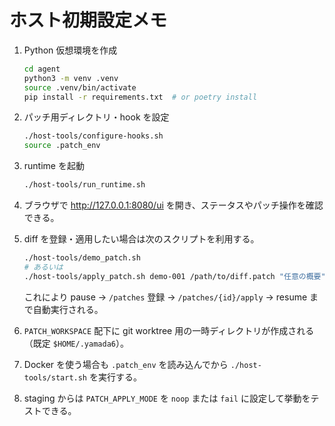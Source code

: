 # ホスト初期設定メモ

1. Python 仮想環境を作成
   ```bash
   cd agent
   python3 -m venv .venv
   source .venv/bin/activate
   pip install -r requirements.txt  # or poetry install
   ```

2. パッチ用ディレクトリ・hook を設定
   ```bash
   ./host-tools/configure-hooks.sh
   source .patch_env
   ```

3. runtime を起動
   ```bash
   ./host-tools/run_runtime.sh
   ```

4. ブラウザで http://127.0.0.1:8080/ui を開き、ステータスやパッチ操作を確認できる。

5. diff を登録・適用したい場合は次のスクリプトを利用する。
   ```bash
   ./host-tools/demo_patch.sh
   # あるいは
   ./host-tools/apply_patch.sh demo-001 /path/to/diff.patch "任意の概要"
   ```
   これにより pause → `/patches` 登録 → `/patches/{id}/apply` → resume まで自動実行される。

6. `PATCH_WORKSPACE` 配下に git worktree 用の一時ディレクトリが作成される（既定 `$HOME/.yamada6`）。

7. Docker を使う場合も `.patch_env` を読み込んでから `./host-tools/start.sh` を実行する。

8. staging からは `PATCH_APPLY_MODE` を `noop` または `fail` に設定して挙動をテストできる。

